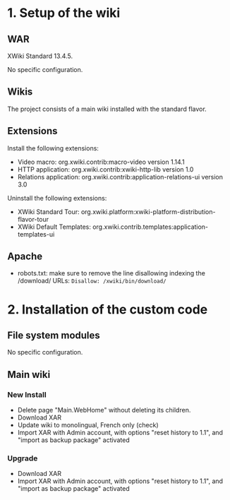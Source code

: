 # 1. Setup of the wiki

## WAR 

XWiki Standard 13.4.5.

No specific configuration.

## Wikis

The project consists of a main wiki installed with the standard flavor.

## Extensions

Install the following extensions:

* Video macro: org.xwiki.contrib:macro-video version 1.14.1
* HTTP application: org.xwiki.contrib:xwiki-http-lib version 1.0
* Relations application: org.xwiki.contrib:application-relations-ui version 3.0

Uninstall the following extensions:

* XWiki Standard Tour: org.xwiki.platform:xwiki-platform-distribution-flavor-tour
* XWiki Default Templates: org.xwiki.contrib.templates:application-templates-ui

## Apache

* robots.txt: make sure to remove the line disallowing indexing the /download/ URLs: ```Disallow: /xwiki/bin/download/```

# 2. Installation of the custom code

## File system modules 

No specific configuration.

## Main wiki

### New Install

* Delete page "Main.WebHome" without deleting its children.
* Download XAR 
* Update wiki to monolingual, French only (check)
* Import XAR with Admin account, with options "reset history to 1.1", and "import as backup package" activated

### Upgrade

* Download XAR
* Import XAR with Admin account, with options "reset history to 1.1", and "import as backup package" activated
